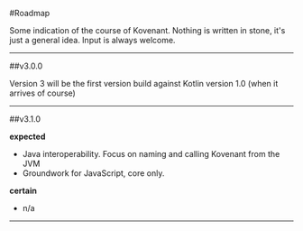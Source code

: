 #Roadmap

Some indication of the course of Kovenant. Nothing is written in stone, it's just a general idea.
Input is always welcome.

---

##v3.0.0

Version 3 will be the first version build against Kotlin version 1.0 (when it arrives of course)

---

##v3.1.0

**expected**

* Java interoperability. Focus on naming and calling Kovenant from the JVM
* Groundwork for JavaScript, core only.

**certain**

* n/a

---